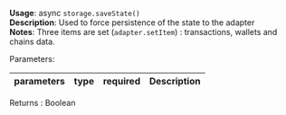 **Usage**: async `storage.saveState()`     
**Description**: Used to force persistence of the state to the adapter    
**Notes**: Three items are set (`adapter.setItem`) : transactions, wallets and chains data.   

Parameters: 

| parameters             | type              | required       | Description                                                            |  
|------------------------|-------------------|----------------| -----------------------------------------------------------------------|


Returns : Boolean
